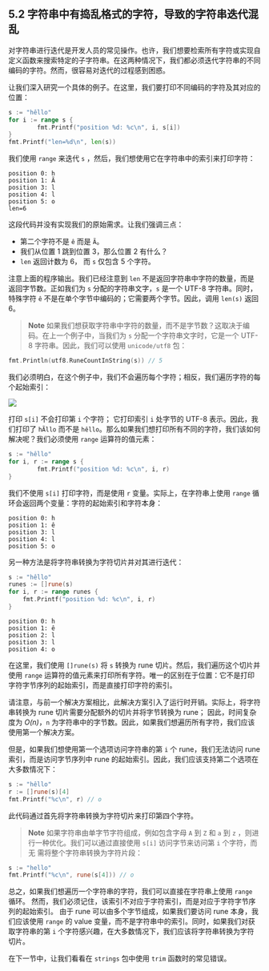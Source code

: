 ## 5.2 字符串中有捣乱格式的字符，导致的字符串迭代混乱

对字符串进行迭代是开发人员的常见操作。也许，我们想要检索所有字符或实现自定义函数来搜索特定的子字符串。在这两种情况下，我们都必须迭代字符串的不同编码的字符。然而，很容易对迭代的过程感到困惑。

让我们深入研究一个具体的例子。在这里，我们要打印不同编码的字符及其对应的位置：

```go
s := "hêllo"
for i := range s {
        fmt.Printf("position %d: %c\n", i, s[i])
}
fmt.Printf("len=%d\n", len(s))
```

我们使用 `range` 来迭代 `s` ，然后，我们想使用它在字符串中的索引来打印字符：

```shell
position 0: h
position 1: Ã
position 3: l
position 4: l
position 5: o
len=6
```

这段代码并没有实现我们的原始需求。让我们强调三点：

* 第二个字符不是 `ê` 而是 `Ã`。
* 我们从位置 1 跳到位置 3，那么位置 2 有什么？ 
* `len` 返回计数为 6， 而 `s` 仅包含 5 个字符。

注意上面的程序输出。我们已经注意到 `len` 不是返回字符串中字符的数量，而是返回字节数。正如我们为 `s` 分配的字符串文字，`s` 是一个 UTF-8 字符串。同时，特殊字符 `ê` 不是在单个字节中编码的；它需要两个字节。因此，调用 `len(s)` 返回 6。

> **Note** 如果我们想获取字符串中字符的数量，而不是字节数？这取决于编码。在上一个例子中，当我们为 `s` 分配一个字符串文字时，它是一个 UTF-8 字符串。因此，我们可以使用 `unicode/utf8` 包：

```go
fmt.Println(utf8.RuneCountInString(s)) // 5
```

我们必须明白，在这个例子中，我们不会遍历每个字符；相反，我们遍历字符的每个起始索引：

![](https://img.exciting.net.cn/35.png)

打印 `s[i]` 不会打印第 `i` 个字符； 它打印索引 `i` 处字节的 UTF-8 表示。因此，我们打印了 `hÃllo` 而不是 `hêllo`。那么如果我们想打印所有不同的字符，我们该如何解决呢？我们必须使用 `range` 运算符的值元素：

```go
s := "hêllo"
for i, r := range s {
        fmt.Printf("position %d: %c\n", i, r)
}
```

我们不使用 `s[i]` 打印字符，而是使用 `r` 变量。实际上，在字符串上使用 `range` 循环会返回两个变量：字符的起始索引和字符本身：

```shell
position 0: h
position 1: ê
position 3: l
position 4: l
position 5: o
```

另一种方法是将字符串转换为字符切片并对其进行迭代：

```go
s := "hêllo"
runes := []rune(s)
for i, r := range runes {
    fmt.Printf("position %d: %c\n", i, r)
}			
```

```shell
position 0: h
position 1: ê
position 2: l
position 3: l
position 4: o
```

在这里，我们使用 `[]rune(s)` 将 `s` 转换为 rune 切片。然后，我们遍历这个切片并使用 `range` 运算符的值元素来打印所有字符。唯一的区别在于位置：它不是打印字符字节序列的起始索引，而是直接打印字符的索引。

请注意，与前一个解决方案相比，此解决方案引入了运行时开销。实际上，将字符串转换为 rune 切片需要分配额外的切片并将字节转换为 rune； 因此，时间复杂度为 _O(n)_，`n` 为字符串中的字节数。因此，如果我们想遍历所有字符，我们应该使用第一个解决方案。

但是，如果我们想使用第一个选项访问字符串的第 `i` 个 rune，我们无法访问 rune 索引，而是访问字节序列中 rune 的起始索引。因此，我们应该支持第二个选项在大多数情况下：

```go
s := "hêllo"
r := []rune(s)[4]
fmt.Printf("%c\n", r) // o
```

此代码通过首先将字符串转换为字符切片来打印第四个字符。

> **Note** 如果字符串由单字节字符组成，例如包含字母 `A` 到 `Z` 和 `a` 到 `z` ，则进行一种优化。我们可以通过直接使用 `s[i]` 访问字节来访问第 `i` 个字符，而无 需将整个字符串转换为字符片段：

```go
s := "hello"
fmt.Printf("%c\n", rune(s[4])) // o
```

总之，如果我们想遍历一个字符串的字符，我们可以直接在字符串上使用 `range` 循环。 然而，我们必须记住，该索引不对应于字符索引，而是对应于字符字节序列的起始索引。 由于 rune 可以由多个字节组成，如果我们要访问 rune 本身，我们应该使用 `range` 的 value 变量，而不是字符串中的索引。同时，如果我们对获取字符串的第 `i` 个字符感兴趣，在大多数情况下，我们应该将字符串转换为字符切片。

在下一节中，让我们看看在 `strings` 包中使用 `trim` 函数时的常见错误。